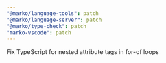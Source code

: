 ```yaml
---
"@marko/language-tools": patch
"@marko/language-server": patch
"@marko/type-check": patch
"marko-vscode": patch
---
```


Fix TypeScript for nested attribute tags in for-of loops

